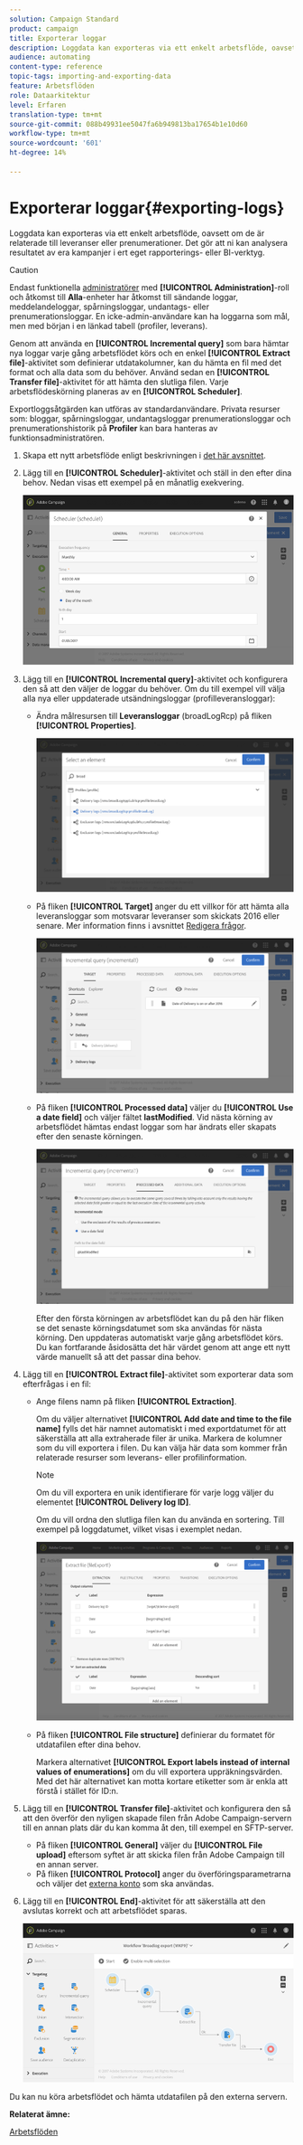 ```yaml
---
solution: Campaign Standard
product: campaign
title: Exporterar loggar
description: Loggdata kan exporteras via ett enkelt arbetsflöde, oavsett om de är relaterade till leveranser eller prenumerationer.
audience: automating
content-type: reference
topic-tags: importing-and-exporting-data
feature: Arbetsflöden
role: Dataarkitektur
level: Erfaren
translation-type: tm+mt
source-git-commit: 088b49931ee5047fa6b949813ba17654b1e10d60
workflow-type: tm+mt
source-wordcount: '601'
ht-degree: 14%

---
```



# Exporterar loggar{#exporting-logs}

Loggdata kan exporteras via ett enkelt arbetsflöde, oavsett om de är relaterade till leveranser eller prenumerationer. Det gör att ni kan analysera resultatet av era kampanjer i ert eget rapporterings- eller BI-verktyg.

>[!CAUTION]
>
>Endast funktionella [administratörer](../../administration/using/users-management.md#functional-administrators) med **[!UICONTROL Administration]**-roll och åtkomst till **Alla**-enheter har åtkomst till sändande loggar, meddelandeloggar, spårningsloggar, undantags- eller prenumerationsloggar. En icke-admin-användare kan ha loggarna som mål, men med början i en länkad tabell (profiler, leverans).

Genom att använda en **[!UICONTROL Incremental query]** som bara hämtar nya loggar varje gång arbetsflödet körs och en enkel **[!UICONTROL Extract file]**-aktivitet som definierar utdatakolumner, kan du hämta en fil med det format och alla data som du behöver. Använd sedan en **[!UICONTROL Transfer file]**-aktivitet för att hämta den slutliga filen. Varje arbetsflödeskörning planeras av en **[!UICONTROL Scheduler]**.

Exportloggsåtgärden kan utföras av standardanvändare. Privata resurser som: bloggar, spårningsloggar, undantagsloggar prenumerationsloggar och prenumerationshistorik på **Profiler** kan bara hanteras av funktionsadministratören.

1. Skapa ett nytt arbetsflöde enligt beskrivningen i [det här avsnittet](../../automating/using/building-a-workflow.md#creating-a-workflow).
1. Lägg till en **[!UICONTROL Scheduler]**-aktivitet och ställ in den efter dina behov. Nedan visas ett exempel på en månatlig exekvering.

   ![](assets/export_logs_scheduler.png)

1. Lägg till en **[!UICONTROL Incremental query]**-aktivitet och konfigurera den så att den väljer de loggar du behöver. Om du till exempel vill välja alla nya eller uppdaterade utsändningsloggar (profilleveransloggar):

   * Ändra målresursen till **Leveransloggar** (broadLogRcp) på fliken **[!UICONTROL Properties]**.

      ![](assets/export_logs_query_properties.png)

   * På fliken **[!UICONTROL Target]** anger du ett villkor för att hämta alla leveransloggar som motsvarar leveranser som skickats 2016 eller senare. Mer information finns i avsnittet [Redigera frågor](../../automating/using/editing-queries.md#creating-queries).

      ![](assets/export_logs_query_target.png)

   * På fliken **[!UICONTROL Processed data]** väljer du **[!UICONTROL Use a date field]** och väljer fältet **lastModified**. Vid nästa körning av arbetsflödet hämtas endast loggar som har ändrats eller skapats efter den senaste körningen.

      ![](assets/export_logs_query_processeddata.png)

      Efter den första körningen av arbetsflödet kan du på den här fliken se det senaste körningsdatumet som ska användas för nästa körning. Den uppdateras automatiskt varje gång arbetsflödet körs. Du kan fortfarande åsidosätta det här värdet genom att ange ett nytt värde manuellt så att det passar dina behov.

1. Lägg till en **[!UICONTROL Extract file]**-aktivitet som exporterar data som efterfrågas i en fil:

   * Ange filens namn på fliken **[!UICONTROL Extraction]**.

      Om du väljer alternativet **[!UICONTROL Add date and time to the file name]** fylls det här namnet automatiskt i med exportdatumet för att säkerställa att alla extraherade filer är unika. Markera de kolumner som du vill exportera i filen. Du kan välja här data som kommer från relaterade resurser som leverans- eller profilinformation.

      >[!NOTE]
      >
      >Om du vill exportera en unik identifierare för varje logg väljer du elementet **[!UICONTROL Delivery log ID]**.

      Om du vill ordna den slutliga filen kan du använda en sortering. Till exempel på loggdatumet, vilket visas i exemplet nedan.

      ![](assets/export_logs_extractfile_extraction.png)

   * På fliken **[!UICONTROL File structure]** definierar du formatet för utdatafilen efter dina behov.

      Markera alternativet **[!UICONTROL Export labels instead of internal values of enumerations]** om du vill exportera uppräkningsvärden.  Med det här alternativet kan motta kortare etiketter som är enkla att förstå i stället för ID:n.

1. Lägg till en **[!UICONTROL Transfer file]**-aktivitet och konfigurera den så att den överför den nyligen skapade filen från Adobe Campaign-servern till en annan plats där du kan komma åt den, till exempel en SFTP-server.

   * På fliken **[!UICONTROL General]** väljer du **[!UICONTROL File upload]** eftersom syftet är att skicka filen från Adobe Campaign till en annan server.
   * På fliken **[!UICONTROL Protocol]** anger du överföringsparametrarna och väljer det [externa konto](../../administration/using/external-accounts.md#creating-an-external-account) som ska användas.

1. Lägg till en **[!UICONTROL End]**-aktivitet för att säkerställa att den avslutas korrekt och att arbetsflödet sparas.

   ![](assets/export_logs_example_workflow.png)

Du kan nu köra arbetsflödet och hämta utdatafilen på den externa servern.

**Relaterat ämne:**

[Arbetsflöden](../../automating/using/get-started-workflows.md)
